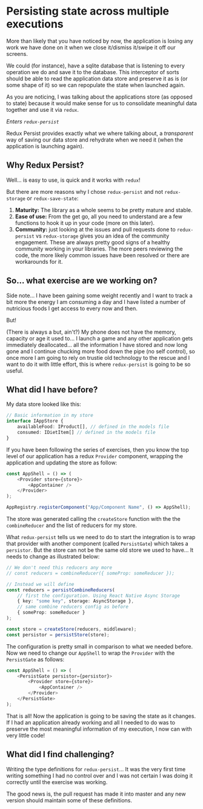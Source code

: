 # Persisting state across multiple executions

More than likely that you have noticed by now, the application is losing any work we have done on it when we close it/dismiss it/swipe it off our screens.

We could (for instance), have a sqlite database that is listening to every operation we do and save it to the database. This interceptor of sorts should be able to read the application data store and preserve it as is (or some shape of it) so we can repopulate the state when launched again.

As you are noticing, I was talking about the applications store (as opposed to state) because it would make sense for us to consolidate meaningful data together and use it via `redux`.

_Enters `redux-persist`_

Redux Persist provides exactly what we where talking about, a _transparent_ way of saving our data store and rehydrate when we need it (when the application is launching again).

## Why Redux Persist?

Well... is easy to use, is quick and it works with `redux`!

But there are more reasons why I chose `redux-persist` and not `redux-storage` or `redux-save-state`:

1. **Maturity:** The library as a whole seems to be pretty mature and stable.
1. **Ease of use:** From the get go, all you need to understand are a few functions to hook it up in your code (more on this later).
1. **Community:** just looking at the issues and pull requests done to `redux-persist` vs `redux-storage` gives you an idea of the community engagement. These are always pretty good signs of a healthy community working in your libraries. The more peers reviewing the code, the more likely common issues have been resolved or there are workarounds for it.

## So... what exercise are we working on?

Side note... I have been gaining some weight recently and I want to track a bit more the energy I am consuming a day and I have listed a number of nutricious foods I get access to every now and then.

But!

(There is always a but, ain't?) My phone does not have the memory, capacity or age it used to... I launch a game and any other application gets immediately deallocated... all the information I have stored and now long gone and I continue chucking more food down the pipe (no self control), so once more I am going to rely on trustie old technology to the rescue and I want to do it with little effort, this is where `redux-persist` is going to be so useful.

## What did I have before?

My data store looked like this:

```typescript
// Basic information in my store
interface IAppStore {
    availableFood: IProduct[], // defined in the models file
    consumed: IDietItem[] // defined in the models file
}
```

If you have been following the series of exercises, then you know the top level of our application has a redux `Provider` component, wrapping the application and updating the store as follow:

```typescript
const AppShell = () => (
    <Provider store={store}>
        <AppContainer />
    </Provider>
);

AppRegistry.registerComponent("App/Component Name", () => AppShell);
```

The store was generated calling the `createStore` function with the the `combineReducer` and the list of reducers for my store.

What `redux-persist` tells us we need to do to start the integration is to wrap that provider with another component (called `PersistGate`) which takes a `persistor`. But the store can not be the same old store we used to have... It needs to change as illustrated below:

```typescript
// We don't need this reducers any more
// const reducers = combineReducer({ someProp: someReducer });

// Instead we will define
const reducers = persistCombineReducers(
    // first the configuration. Using React Native Async Storage
    { key: "some key", storage: AsyncStorage },
    // same combine reducers config as before
    { someProp: someReducer }
);

const store = createStore(reducers, middleware);
const persistor = persistStore(store);
```

The configuration is pretty small in comparison to what we needed before. Now we need to change our `AppShell` to wrap the `Provider` with the `PersistGate` as follows:

```typescript
const AppShell = () => (
    <PersistGate persistor={persistor}>
        <Provider store={store}>
            <AppContainer />
        </Provider>
    </PersistGate>
);
```

That is all! Now the application is going to be saving the state as it changes. If I had an application already working and all I needed to do was to preserve the most meaningful information of my execution, I now can with very little code!

## What did I find challenging?

Writing the type definitions for `redux-persist`... It was the very first time writing something I had no control over and I was not certain I was doing it correctly until the exercise was working.

The good news is, the pull request has made it into master and any new version should maintain some of these definitions.
